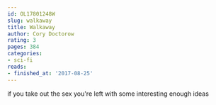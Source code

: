 ```yaml
---
id: OL17801248W
slug: walkaway
title: Walkaway
author: Cory Doctorow
rating: 3
pages: 384
categories:
- sci-fi
reads:
- finished_at: '2017-08-25'
---
```

if you take out the sex you're left with some interesting enough ideas
